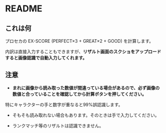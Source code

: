 # README
## これは何
プロセカの EX-SCORE (PERFECT×3 + GREAT×2 + GOOD) を計算します。

内訳は直接入力することもできますが、**リザルト画面のスクショをアップロードすると画像認識で自動入力してくれます。**

## 注意
- **まれに画像から読み取った数値が間違っている場合があるので、必ず画像の数値と合っていることを確認してから計算ボタンを押してください。**

特にキャラクターの手と数字が重なると99%誤認識します。

- そもそも読み取れない場合もあります。そのときは手で入力してください。

- ランクマッチ等のリザルトは認識できません。